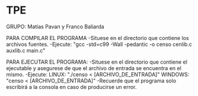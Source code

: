 # TPE 
GRUPO: Matias Pavan y Franco Baliarda

PARA COMPILAR EL PROGRAMA
-Situese en el directorio que contiene los archivos fuentes.
-Ejecute: "gcc -std=c99 -Wall -pedantic -o censo cenlib.c auxlib.c main.c"

PARA EJECUTAR EL PROGRAMA:
-Situese en el directorio que contiene el ejecutable y asegurese de que el archivo de entrada se encuentra en el mismo.
-Ejecute: 
  LINUX: "./censo < [ARCHIVO_DE_ENTRADA]"
  WINDOWS: "censo < [ARCHIVO_DE_ENTRADA]"
-Recuerde que el programa solo escribirá a la consola en caso de producirse un error.
